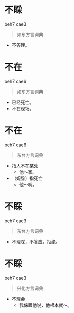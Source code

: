 # 不睬
beh7 cae3
> 如东方言词典
- 不答理。

# 不在
beh7 cae6
> 如东方言词典
- 已经死亡。
- 不在现场。

# 不在
beh7 cae6
> 东台方言词典
- 指人不在某处
  - 他～家。
- （婉辞）指死亡
  - 他～啊。

# 不睬
beh7 cae3
> 东台方言词典
- 不理睬，不答应，拒绝。

# 不睬
beh7 cae3
> 兴化方言词典
- 不理会
  - 我俫跟他说，他根本就～。
